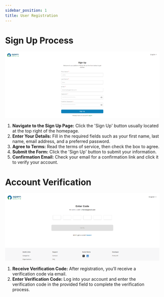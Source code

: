 ```yaml
---
sidebar_position: 1
title: User Registration
---
```


# Sign Up Process

![Signup Page](./images/signup-page.png)

1. **Navigate to the Sign Up Page:** Click the 'Sign Up' button usually located at the top right of the homepage.
2. **Enter Your Details:** Fill in the required fields such as your first name, last name, email address, and a preferred password.
3. **Agree to Terms:** Read the terms of service, then check the box to agree.
4. **Submit the Form:** Click the 'Sign Up' button to submit your information.
5. **Confirmation Email:** Check your email for a confirmation link and click it to verify your account.

# Account Verification

![Otp Page](./images/otp-page.png)

1. **Receive Verification Code:** After registration, you’ll receive a verification code via email.
2. **Enter Verification Code:** Log into your account and enter the verification code in the provided field to complete the verification process.

